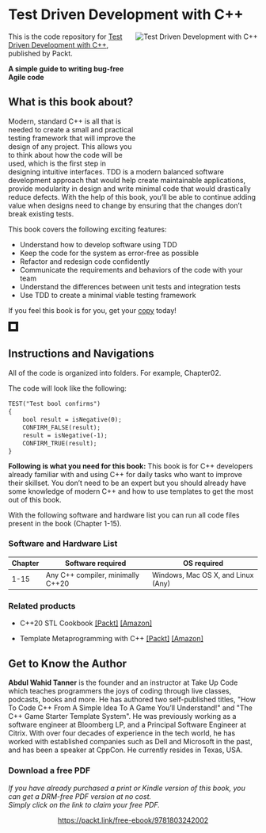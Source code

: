 # Test Driven Development with C++

<a href="https://www.amazon.com/Test-Driven-Development-Writing-Bug-free/dp/1803242000/ref=tmm_pap_swatch_0?_encoding=UTF8&qid=&sr=&utm_source=github&utm_medium=repository&utm_campaign=9781804613900"><img src="https://m.media-amazon.com/images/I/41RyuU0nPbL._SX404_BO1,204,203,200_.jpg" alt="Test Driven Development with C++" height="256px" align="right"></a>

This is the code repository for [Test Driven Development with C++](https://www.amazon.com/Test-Driven-Development-Writing-Bug-free/dp/1803242000/ref=tmm_pap_swatch_0?_encoding=UTF8&qid=&sr=&utm_source=github&utm_medium=repository&utm_campaign=9781804613900), published by Packt.

**A simple guide to writing bug-free Agile code**

## What is this book about?
Modern, standard C++ is all that is needed to create a small and practical testing framework that will improve the design of any project. This allows you to think about how the code will be used, which is the first step in designing intuitive interfaces. TDD is a modern balanced software development approach that would help create maintainable applications, provide modularity in design and write minimal code that would drastically reduce defects. With the help of this book, you’ll be able to continue adding value when designs need to change by ensuring that the changes don’t break existing tests.

This book covers the following exciting features:
* Understand how to develop software using TDD
* Keep the code for the system as error-free as possible
* Refactor and redesign code confidently
* Communicate the requirements and behaviors of the code with your team
* Understand the differences between unit tests and integration tests
* Use TDD to create a minimal viable testing framework

If you feel this book is for you, get your [copy](https://www.amazon.com/dp/1803242000) today!

<a href="https://www.packtpub.com/?utm_source=github&utm_medium=banner&utm_campaign=GitHubBanner"><img src="https://raw.githubusercontent.com/PacktPublishing/GitHub/master/GitHub.png" 
alt="https://www.packtpub.com/" border="5" /></a>

## Instructions and Navigations
All of the code is organized into folders. For example, Chapter02.

The code will look like the following:
```
TEST("Test bool confirms")
{
    bool result = isNegative(0);
    CONFIRM_FALSE(result);
    result = isNegative(-1);
    CONFIRM_TRUE(result);
}
```

**Following is what you need for this book:**
This book is for C++ developers already familiar with and using C++ for daily tasks who want to improve their skillset. You don’t need to be an expert but you should already have some knowledge of modern C++ and how to use templates to get the most out of this book.

With the following software and hardware list you can run all code files present in the book (Chapter 1-15).
### Software and Hardware List
| Chapter | Software required | OS required |
| -------- | ------------------------------------ | ----------------------------------- |
| 1-15 | Any C++ compiler, minimally C++20 | Windows, Mac OS X, and Linux (Any) |


### Related products
* C++20 STL Cookbook [[Packt]](https://www.packtpub.com/product/c20-stl-cookbook/9781803248714?utm_source=github&utm_medium=repository&utm_campaign=9781803248714) [[Amazon]](https://www.amazon.com/dp/1803248718)

* Template Metaprogramming with C++ [[Packt]](https://www.packtpub.com/product/template-metaprogramming-with-c/9781803243450?utm_source=github&utm_medium=repository&utm_campaign=9781803243450) [[Amazon]](https://www.amazon.com/dp/1803243457)


## Get to Know the Author
**Abdul Wahid Tanner**
is the founder and an instructor at Take Up Code which teaches programmers the joys of coding through live classes, podcasts, books and more. He has authored two self-published titles, "How To Code C++ From A Simple Idea To A Game You’ll Understand!" and "The C++ Game Starter Template System". He was previously working as a software engineer at Bloomberg LP, and a Principal Software Engineer at Citrix. With over four decades of experience in the tech world, he has worked with established companies such as Dell and Microsoft in the past, and has been a speaker at CppCon. He currently resides in Texas, USA.


### Download a free PDF

 <i>If you have already purchased a print or Kindle version of this book, you can get a DRM-free PDF version at no cost.<br>Simply click on the link to claim your free PDF.</i>
<p align="center"> <a href="https://packt.link/free-ebook/9781803242002">https://packt.link/free-ebook/9781803242002 </a> </p>